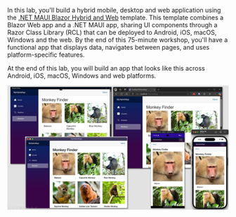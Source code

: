 
In this lab, you'll build a hybrid mobile, desktop and web application using the [.NET MAUI Blazor Hybrid and Web](https://learn.microsoft.com/aspnet/core/blazor/hybrid/tutorials/maui-blazor-web-app?view=aspnetcore-9.0#net-maui-blazor-hybrid-and-web-app-solution-template) template. This template combines a Blazor Web app and a .NET MAUI app, sharing UI components through a Razor Class Library (RCL) that can be deployed to Android, iOS, macOS, Windows and the web. By the end of this 75-minute workshop, you'll have a functional app that displays data, navigates between pages, and uses platform-specific features.

At the end of this lab, you will build an app that looks like this across Android, iOS, macOS, Windows and web platforms.

![](./images/AllApps.jpg)
